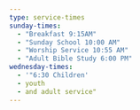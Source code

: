 ```yaml
---
type: service-times
sunday-times:
  - "Breakfast 9:15AM"
  - "Sunday School 10:00 AM"
  - "Worship Service 10:55 AM"
  - "Adult Bible Study 6:00 PM"
wednesday-times:
  - '"6:30 Children'
  - youth
  - and adult service"
---
```

